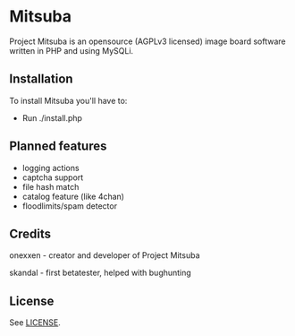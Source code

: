 Mitsuba
=======

Project Mitsuba is an opensource (AGPLv3 licensed) image board software written in PHP and using MySQLi.

Installation
------------

To install Mitsuba you'll have to:
* Run ./install.php

Planned features
----------------

* logging actions
* captcha support
* file hash match
* catalog feature (like 4chan)
* floodlimits/spam detector

Credits
-------
onexxen - creator and developer of Project Mitsuba

skandal - first betatester, helped with bughunting

License
--------
See [LICENSE](https://github.com/MitsubaBBS/Mitsuba/blob/master/LICENSE).